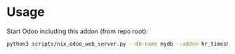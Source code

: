 # Usage

Start Odoo including this addon (from repo root):

```bash
python3 scripts/nix_odoo_web_server.py --db-name mydb --addon hr_timesheet_calendar
```
